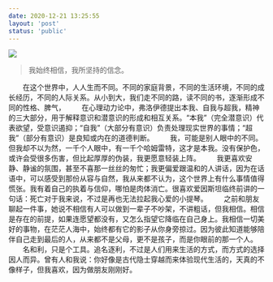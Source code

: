 ```yaml
---
date: 2020-12-21 13:25:55
layout: 'post'
status: 'public'
---
```

![](https://cdn.pixabay.com/photo/2020/06/15/17/35/me-nots-5302712_1280.jpg)

> 我始终相信，我所坚持的信念。

&emsp;&emsp;在这个世界中，人人生而不同。不同的家庭背景，不同的生活环境，不同的成长经历，不同的人际关系。从小到大，我们走不同的路，读不同的书，逐渐形成不同的性格、脾气，
&emsp;&emsp;在心理动力论中，弗洛伊德提出本我、自我与超我，精神的三大部分，用于解释意识和潜意识的形成和相互关系。“本我”（完全潜意识）代表欲望，受意识遏抑；“自我”（大部分有意识）负责处理现实世界的事情；“超我”（部分有意识）是良知或内在的道德判断。
&emsp;&emsp;我，可能是别人眼中的不同。但我却不以为然，一千个人眼中，有一千个哈姆雷特，这才是本我。没有保护色，或许会受很多伤害，但比起厚厚的伪装，我更愿意轻装上阵。
&emsp;&emsp;我更喜欢安静、静谧的氛围，甚至不喜那一丝丝的匆忙；我更偏爱跟温和的人讲话，因为在话语中，可以感受到那份从容与自然，我从来都不认为，这个世界上有什么事情值得慌张。我有着自己的执着与信仰，哪怕是肉体消亡。很喜欢爱因斯坦临终前讲的一句话：死亡对于我来说，不过是再也无法拉起我心爱的小提琴。
&emsp;&emsp;之前和朋友聊起一件事，她说不相信有人可以做到一辈子不吵架，不讲粗话，但我相信。相信是存在的前提，如果连愿望都没有，又怎么指望它降临在自己身上。我相信一切美好的事物，在茫茫人海中，始终都有它的影子从你身旁掠过。因为彼此知道能够陪伴自己走到最后的人，从来都不是父母，更不是孩子，而是你眼前的那一个人。
&emsp;&emsp;名和利，只是个工具。追名逐利，不过是人们用来生活的方式，而方式的选择因人而异。曾有人和我说：你好像是古代隐士穿越而来体验现代生活的，天真的不像样子，但我喜欢，因为做朋友刚刚好。